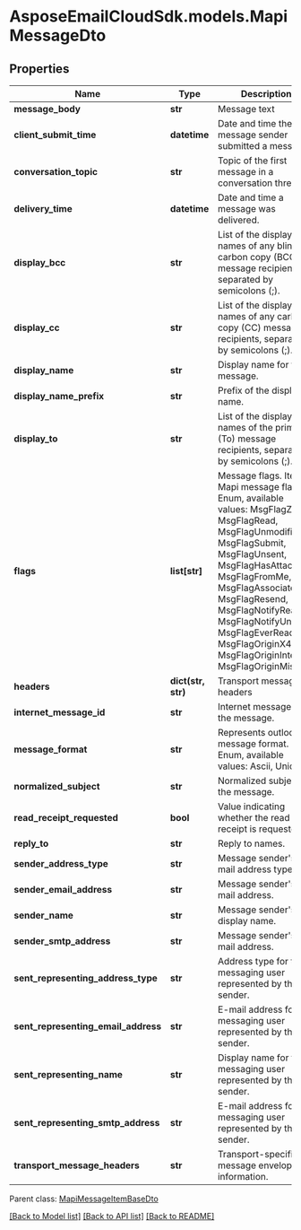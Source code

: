 # AsposeEmailCloudSdk.models.MapiMessageDto
## Properties
Name | Type | Description | Notes
------------ | ------------- | ------------- | -------------
**message_body** | **str** | Message text              | [optional] 
**client_submit_time** | **datetime** | Date and time the message sender submitted a message.              | 
**conversation_topic** | **str** | Topic of the first message in a conversation thread.              | [optional] 
**delivery_time** | **datetime** | Date and time a message was delivered.              | 
**display_bcc** | **str** | List of the display names of any blind carbon copy (BCC) message recipients, separated by semicolons (;).              | [optional] 
**display_cc** | **str** | List of the display names of any carbon copy (CC) message recipients, separated by semicolons (;).              | [optional] 
**display_name** | **str** | Display name for the message.              | [optional] 
**display_name_prefix** | **str** | Prefix of the display name.              | [optional] 
**display_to** | **str** | List of the display names of the primary (To) message recipients, separated by semicolons (;).              | [optional] 
**flags** | **list[str]** | Message flags.              Items: Mapi message flags. Enum, available values: MsgFlagZero, MsgFlagRead, MsgFlagUnmodified, MsgFlagSubmit, MsgFlagUnsent, MsgFlagHasAttach, MsgFlagFromMe, MsgFlagAssociated, MsgFlagResend, MsgFlagNotifyRead, MsgFlagNotifyUnread, MsgFlagEverRead, MsgFlagOriginX400, MsgFlagOriginInternet, MsgFlagOriginMiscExt | [optional] 
**headers** | **dict(str, str)** | Transport message headers              | [optional] 
**internet_message_id** | **str** | Internet message id of the message.              | [optional] 
**message_format** | **str** | Represents outlook message format. Enum, available values: Ascii, Unicode | 
**normalized_subject** | **str** | Normalized subject of the message.              | [optional] 
**read_receipt_requested** | **bool** | Value indicating whether the read receipt is requested. | 
**reply_to** | **str** | Reply to names. | [optional] 
**sender_address_type** | **str** | Message sender&#39;s e-mail address type. | [optional] 
**sender_email_address** | **str** | Message sender&#39;s e-mail address. | [optional] 
**sender_name** | **str** | Message sender&#39;s display name. | [optional] 
**sender_smtp_address** | **str** | Message sender&#39;s e-mail address. | [optional] 
**sent_representing_address_type** | **str** | Address type for the messaging user represented by the sender. | [optional] 
**sent_representing_email_address** | **str** | E-mail address for the messaging user represented by the sender. | [optional] 
**sent_representing_name** | **str** | Display name for the messaging user represented by the sender. | [optional] 
**sent_representing_smtp_address** | **str** | E-mail address for the messaging user represented by the sender. | [optional] 
**transport_message_headers** | **str** | Transport-specific message envelope information. | [optional] 

 Parent class: [MapiMessageItemBaseDto](MapiMessageItemBaseDto.md)

[[Back to Model list]](README.md#documentation-for-models) [[Back to API list]](README.md#documentation-for-api-endpoints) [[Back to README]](README.md)


